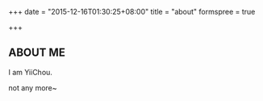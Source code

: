 +++
date = "2015-12-16T01:30:25+08:00"
title = "about"
formspree = true

+++

## ABOUT ME
I am YiiChou.

not any more~

